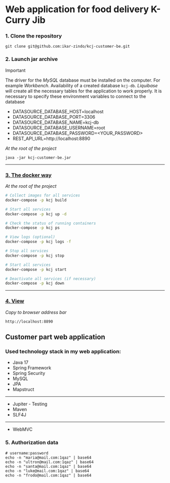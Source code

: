# Web application for food delivery K-Curry Jib

### 1. Clone the repository

```
git clone git@github.com:ikar-zindo/kcj-customer-be.git
```

### 2. Launch jar archive

> [!IMPORTANT]
> The driver for the *MySQL* database must be installed on the computer.
> For example *Workbench*. Availability of a created database `kcj-db`.
> *Liquibase* will create all the necessary tables for the application to work properly.
> It is necessary to specify these environment variables to connect to the database

- DATASOURCE_DATABASE_HOST=localhost
- DATASOURCE_DATABASE_PORT=3306
- DATASOURCE_DATABASE_NAME=kcj-db
- DATASOURCE_DATABASE_USERNAME=root
- DATASOURCE_DATABASE_PASSWORD=<YOUR_PASSWORD>
- REST_API_URL=http://localhost:8890

*At the root of the project*

```
java -jar kcj-customer-be.jar
```

---

### [3. The docker way](https://hub.docker.com/repository/docker/ikarzindo/k-curry-jib-customer-app/general)

*At the root of the project*

```bash
# Collect images for all services
docker-compose -p kcj build

# Start all services
docker-compose -p kcj up -d

# Check the status of running containers
docker-compose -p kcj ps

# View logs (optional)
docker-compose -p kcj logs -f

# Stop all services
docker-compose -p kcj stop

# Start all services
docker-compose -p kcj start

# Deactivate all services (if necessary)
docker-compose -p kcj down
```

---

### [4. View](http://localhost:8890)

*Copy to browser address bar*

```
http://localhost:8890
```

## Customer part web application

### Used technology stack in my web application:

- Java 17
- Spring Framework
- Spring Security
- MySQL
- JPA
- Mapstruct

---

- Jupiter - Testing
- Maven
- SLF4J

---

- WebMVC

### 5. Authorization data

```shell
# username:password
echo -n "maria@mail.com:1qaz" | base64
echo -n "ultron@mail.com:1qaz" | base64
echo -n "santa@mail.com:1qaz" | base64
echo -n "luke@mail.com:1qaz" | base64
echo -n "frodo@mail.com:1qaz" | base64
```